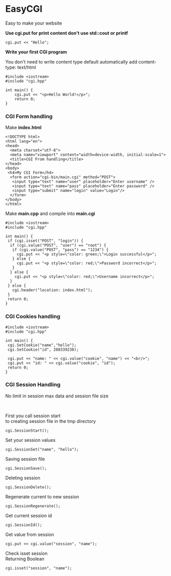 # EasyCGI
<p>Easy to make your website</p>

<b>Use cgi.put for print content don't use std::cout or printf</b>

```
cgi.put << "Hello";
```

<b>Write your first CGI program</b>
<p>You don't need to write content type 
default automatically add content-type: text/html</p>

```
#include <iostream>
#include "cgi.hpp"

int main() {
    cgi.put << "<p>Hello World!</p>";
    return 0;
}
```

<h3>CGI Form handling</h3>

<p>Make <b>index.html</b></p>

```
<!DOCTYPE html>
<html lang="en">
<head>
  <meta charset="utf-8">
  <meta name="viewport" content="width=device-width, initial-scale=1">
  <title>CGI From handling</title>
</head>
<body>
 <h4>My CGI Form</h4>
  <form action="cgi-bin/main.cgi" method="POST">
   <input type="text" name="user" placeholder="Enter username" />
   <input type="text" name="pass" placeholder="Enter password" />
   <input type="submit" name="login" value="Login"/>
  </form>
</body>
</html>
```

<p>Make <b>main.cpp</b> and compile into <b>main.cgi</b></p>

```
#include <iostream>
#include "cgi.hpp"

int main() {
 if (cgi.isset("POST", "login")) {
  if (cgi.value("POST", "user") == "root") {
   if (cgi.value("POST", "pass") == "1234") {
     cgi.put << "<p style=\"color: green;\">Login successful</p>";
   } else {
     cgi.put << "<p style=\"color: red;\">Password incorrect</p>";
   }
  } else {
    cgi.put << "<p style=\"color: red;\">Username incorrect</p>";
  }
 } else {
   cgi.header("location: index.html");
 }
 return 0;
}
```

<h3>CGI Cookies handling</h3>

```
#include <iostream>
#include "cgi.hpp"

int main() {
 cgi.SetCookie("name","hello");
 cgi.SetCookie("id", 288339238);

 cgi.put << "name: " << cgi.value("cookie", "name") << "<br/>";
 cgi.put << "id: " << cgi.value("cookie", "id");
 return 0;
}
```

<h3>CGI Session Handling</h3>
<p>No limit in session max data and session file size</p><br/>
<p>First you call session start<br/>to creating session file in the tmp directory</p>

```
cgi.SessionStart();
```

<p>Set your session values</p>

```
cgi.SessionSet("name", "hello");
```

<p>Saving session file</p>

```
cgi.SessionSave();
```

<p>Deleting session</p>

```
cgi.SessionDelete();
```

<p>Regenerate current to new session</p>

```
cgi.SessionRegenerate();
```

<p>Get current session id</p>

```
cgi.SessionId();
```

<p>Get value from session</p>

```
cgi.put << cgi.value("session", "name");
```

<p>Check isset session<br/>Returning Boolean</p>

```
cgi.isset("session", "name");
```

